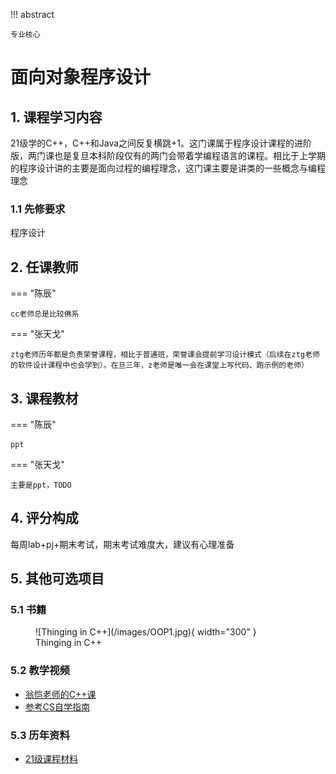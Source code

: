 !!! abstract

    专业核心

# 面向对象程序设计

## 1. 课程学习内容

21级学的C++，C++和Java之间反复横跳+1。这门课属于程序设计课程的进阶版，两门课也是复旦本科阶段仅有的两门会带着学编程语言的课程。相比于上学期的程序设计讲的主要是面向过程的编程理念，这门课主要是讲类的一些概念与编程理念

### 1.1 先修要求

程序设计

## 2. 任课教师

=== "陈辰"

    cc老师总是比较佛系

=== "张天戈"

    ztg老师历年都是负责荣誉课程，相比于普通班，荣誉课会提前学习设计模式（后续在ztg老师的软件设计课程中也会学到）。在旦三年，z老师是唯一会在课堂上写代码、跑示例的老师）

## 3. 课程教材

=== "陈辰"

    ppt

=== "张天戈"

    主要是ppt，TODO

## 4. 评分构成

每周lab+pj+期末考试，期末考试难度大，建议有心理准备

## 5. 其他可选项目

### 5.1 书籍

<figure markdown> 
    ![Thinging in C++](/images/OOP1.jpg){ width="300" }
    <figcaption>Thinging in C++</figcaption>
</figure>

### 5.2 教学视频

- [翁恺老师的C++课](https://www.bilibili.com/video/BV1dE41167hJ/?spm_id_from=333.337.search-card.all.click&vd_source=6afbbf08fb8c28068a9d924fe9a1154b)
- [参考CS自学指南](https://csdiy.wiki/%E7%BC%96%E7%A8%8B%E5%85%A5%E9%97%A8/cpp/AUT1400/)

### 5.3 历年资料

- [21级课程材料](https://github.com/Fudan-CS-Guide/OOP-Resource)
